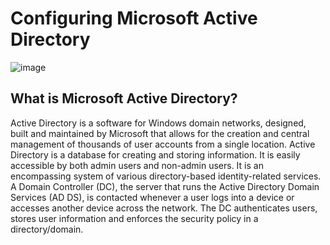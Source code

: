 <h1>Configuring Microsoft Active Directory</h1>

![image](https://github.com/patrickoigwilo/ActiveDirectory/assets/162601853/0025f726-42fe-496e-abe3-e7ac219e9729)


<h2>What is Microsoft Active Directory?</h2>
Active Directory is a software for Windows domain networks, designed, built and maintained by Microsoft that allows for the creation and central management of thousands of user accounts from a single location. Active Directory is a database for creating and storing information. It is easily accessible by both admin users and non-admin users. It is an encompassing system of various directory-based identity-related services. A Domain Controller (DC), the server that runs the Active Directory Domain Services (AD DS), is contacted whenever a user logs into a device or accesses another device across the network. The DC authenticates users, stores user information and enforces the security policy in a directory/domain.
